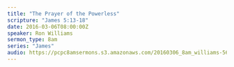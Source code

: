 ```yaml
---
title: "The Prayer of the Powerless"
scripture: "James 5:13-18"
date: 2016-03-06T08:00:00Z
speaker: Ron Williams
sermon_type: 8am
series: "James"
audio: https://pcpc8amsermons.s3.amazonaws.com/20160306_8am_williams-56dcb20c045a1.mp3 
---
```



